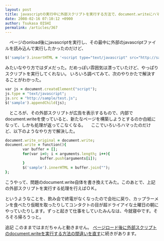 ```yaml
---
layout: post
title: javascriptの実行中に外部スクリプトを実行する方法で、document.writeにハマる
date: 2008-02-16 07:10:12 +0900
author: Tsukasa OISHI
permalink: /articles/367
---
```


　ページのonload後にjavascriptを実行し、その最中に外部のjavascriptファイルを読み込んで実行したかったのだけど、

```ruby
$('sample').insertHTML = '<script type="text/javascript" src="http://sample/test.js"></script>';
```

みたいなやり方ではダメだった。だめっぽい雰囲気は漂っていたけど、やっぱりスクリプトを実行してくれない。
いろいろ調べてみて、次のやりかたで解決することがわかった。

```ruby
var js = document.createElement("script");
js.type = "text/javascript";
js.src = "http://sample/test.js";
$('sample').appendChild(js);
```

　ところが、その外部スクリプトが広告を表示するもので、内部でdocument.writeを使っていると、新たなページを構築しようとするのか白紙になって、しかも処理が返ってこなくなる。
　ここでいろいろハマったのだけど、以下のようなやり方で解決した。

```ruby
document.write_original = document.write;
document.write = function(){
        var buffer = [];
        for(var i=0; i < arguments.length; i++){
                buffer.push(arguments[i]);
        }
        $('sample').innerHTML = buffer.join("");
};
```

こうやって、問題のdocument.write自体を書き換えてみた。このあとで、上記の外部スクリプトを実行する処理を行えばＯＫ。

というようなことを、飲み会で終電がなくなったので会社に戻り、カップラーメンを食べたり仮眠を取ったりしてコンタクトの目が超ドライアイな土曜日の朝にやっていたりします。ずっと起きて仕事をしていたみんなは、今就寝中です。そろそろ帰ろうっと。

追記
このままではまだちゃんと動きません。 [ページロード後に外部スクリプトのdocument.writeを実行する方法の間違いを直す](/articles/403)に続きがあります。

